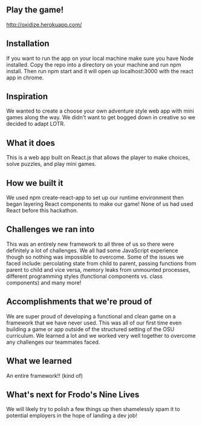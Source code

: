 ## Play the game!
http://oxidize.herokuapp.com/

## Installation
If you want to run the app on your local machine make sure you have Node installed. Copy the repo into a directory on your machine and run npm install. Then run npm start and it will open up localhost:3000 with the react app in chrome. 

## Inspiration
We wanted to create a choose your own adventure style web app with mini games along the way. We didn't want to get bogged down in creative so we decided to adapt LOTR. 

## What it does
This is a web app built on React.js that allows the player to make choices, solve puzzles, and play mini games. 

## How we built it
We used npm create-react-app to set up our runtime environment then began layering React components to make our game! None of us had used React before this hackathon. 

## Challenges we ran into
This was an entirely new framework to all three of us so there were definitely a lot of challenges. We all had some JavaScript experience though so nothing was impossible to overcome. Some of the issues we faced include: percolating state from child to parent, passing functions from parent to child and vice versa, memory leaks from unmounted processes, different programming styles (functional components vs. class components) and many more!

## Accomplishments that we're proud of
We are super proud of developing a functional and clean game on a framework that we have never used. This was all of our first time even building a game or app outside of the structured setting of the OSU curriculum. We learned a lot and we worked very well together to overcome any challenges our teammates faced. 


## What we learned
An entire framework!! (kind of)

## What's next for Frodo's Nine Lives
We will likely try to polish a few things up then shamelessly spam it to potential employers in the hope of landing a dev job!
